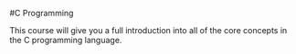 #C Programming


This course will give you a full introduction into all of the core concepts in the C programming language.
